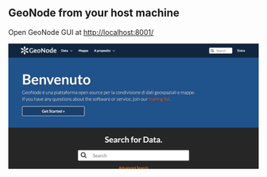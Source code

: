 ## GeoNode from your host machine

Open GeoNode GUI at [http://localhost:8001/](http://localhost:8001/)

![homepage](css/img/homepage.png)
